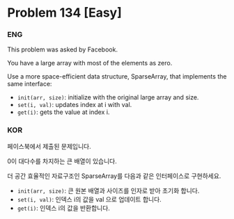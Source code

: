 # Problem 134 [Easy]

### ENG

This problem was asked by Facebook.

You have a large array with most of the elements as zero.

Use a more space-efficient data structure, SparseArray, that implements the same interface:

* `init(arr, size)`: initialize with the original large array and size.
* `set(i, val)`: updates index at i with val.
* `get(i)`: gets the value at index i.

### KOR

페이스북에서 제출된 문제입니다.

0이 대다수를 차지하는 큰 배열이 있습니다.

더 공간 효율적인 자료구조인 SparseArray를 다음과 같은 인터페이스로 구현하세요.

* `init(arr, size)`: 큰 원본 배열과 사이즈를 인자로 받아 초기화 합니다.
* `set(i, val)`: 인덱스 i의 값을 val 으로 업데이트 합니다.
* `get(i)`: 인덱스 i의 값을 반환합니다.
